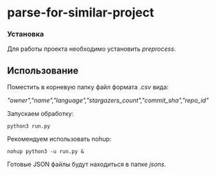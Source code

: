 # parse-for-similar-project

### Установка
Для работы проекта необходимо установить *preprocess*.

## Использование
Поместить в корневую папку файл формата *.csv* вида:

*"owner","name","language","stargazers_count","commit_sha","repo_id"*

Запускаем обработку:

```shell
python3 run.py
```
Рекомендуем использовать nohup:
```shell
nohup python3 -u run.py &
```

Готовые JSON файлы будут находиться в папке *jsons*.
